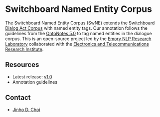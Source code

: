 # Switchboard Named Entity Corpus

The Switchboard Named Entity Corpus (SwNE) extends the [Switchboard Dialog Act Corpus](https://github.com/cgpotts/swda) with named entity tags.
Our annotation follows the guidelines from the [OntoNotes 5.0](https://catalog.ldc.upenn.edu/LDC2013T19) to tag named entities in the dialogue corpus.
This is an open-source project led by the [Emory NLP Research Laboratory](http://nlp.cs.emory.edu) collaborated with the [Electronics and Telecommunications Research Institute](etri.re.kr/eng/main/main.etri).


## Resources

* Latest release: [v1.0]()
* Annotation guidelines



## Contact

* [Jinho D. Choi](http://www.cs.emory.edu/~choi)